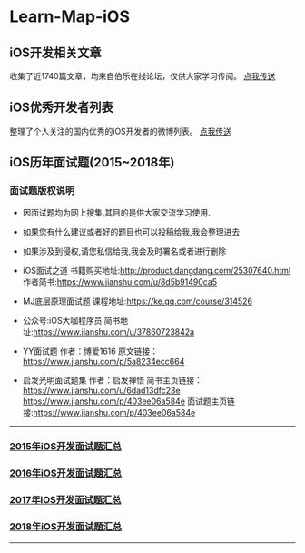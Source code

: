 # Learn-Map-iOS

## iOS开发相关文章

收集了近1740篇文章，均来自伯乐在线论坛，仅供大家学习传阅。
[点我传送](https://github.com/DreamerWinston/Learn-Map-iOS/blob/master/ios_jobbole_post_list.md)

## iOS优秀开发者列表

整理了个人关注的国内优秀的iOS开发者的微博列表。
[点我传送](https://github.com/DreamerWinston/Learn-Map-iOS/blob/master/iOS_Excellent_Developer_list.md)

## iOS历年面试题(2015~2018年)

### 面试题版权说明

- 因面试题均为网上搜集,其目的是供大家交流学习使用.

- 如果您有什么建议或者好的题目也可以投稿给我,我会整理进去

- 如果涉及到侵权,请您私信给我,我会及时署名或者进行删除

- iOS面试之道 书籍购买地址:http://product.dangdang.com/25307640.html
作者简书:https://www.jianshu.com/u/8d5b91490ca5

- MJ底层原理面试题 课程地址:https://ke.qq.com/course/314526

- 公众号:iOS大咖程序员  简书地址:https://www.jianshu.com/u/37860723842a

- YY面试题 作者：博爱1616
原文链接：https://www.jianshu.com/p/5a8234ecc664

- 启发光明面试题集 作者：启发禅悟
简书主页链接：https://www.jianshu.com/u/6dad13dfc23e <https://www.jianshu.com/p/403ee06a584e>
面试题主页链接:https://www.jianshu.com/p/403ee06a584e

***
### [2015年iOS开发面试题汇总](https://github.com/DreamerWinston/Learn-Map-iOS/blob/master/2015_Interview_questions.md)

### [2016年iOS开发面试题汇总](https://github.com/DreamerWinston/Learn-Map-iOS/blob/master/2016_Interview_questions.md)

### [2017年iOS开发面试题汇总](https://github.com/DreamerWinston/Learn-Map-iOS/blob/master/2017_Interview_questions.md)

### [2018年iOS开发面试题汇总](https://github.com/DreamerWinston/Learn-Map-iOS/blob/master/2018_Interview_questions.md)
***


